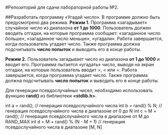 #Репозиторий для сдачи лабораторной работы №2.

##Разработать программу «Угадай число».
В программе должно быть предусмотрено два режима.
**Режим 1.** Программа «загадывает» случайное число из диапазона **от 1 до 1000**. Пользователь должен вводить отгадки, на которые программа сообщает: «загаданное число больше», «загаданное число меньше», «угадали». Работа завершается, когда пользователь угадает число. Также программа должна подсчитывать **число попыток** и выводить его в конце работы.

**Режим 2.** Пользователь загадывает число из диапазона **от 1 до 1000** и вводит его. Программа пытается «угадать» число, выводя на экран отгадки, на которые пользователь вводит >, < или =. Работа завершается, когда программа угадает число. Также программа должна подсчитывать **число попыток** и выводить его в конце работы.

Для генерации псевдослучайных чисел, необходимо использовать функцию **rand()** из библиотеки **<stdlib.h>**.

int a = rand(); // генерация псевдослучайного числа
int b = rand() % N; // генерация псевдослучайного числа в диапазоне от 0 до N
int c = M + rand(); // генерация псевдослучайного числа в диапазоне от M до RAND_MAX
int d = M + rand() % (N - M + 1) // генерация псевдослучайного числа в диапазоне [M, N]
